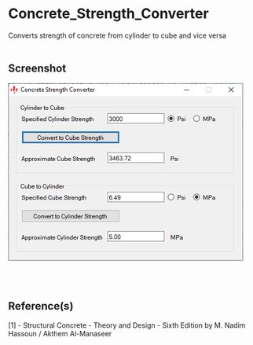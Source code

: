 # Concrete_Strength_Converter
Converts strength of concrete from cylinder to cube and vice versa
<br><br>

## Screenshot
![Screenshot](interface.png "Screenshot")

<br><br>
## Reference(s)
[1] - Structural Concrete - Theory and Design - Sixth Edition by M. Nadim Hassoun / Akthem Al-Manaseer
<br>

